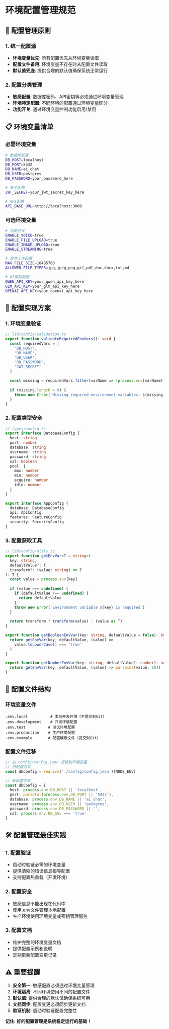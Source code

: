 # 环境配置管理规范

## 🎯 配置管理原则

### 1. 统一配置源
- **环境变量优先**: 所有配置优先从环境变量读取
- **配置文件备用**: 环境变量不存在时从配置文件读取
- **默认值兜底**: 提供合理的默认值确保系统正常运行

### 2. 配置分类管理
- **敏感配置**: 数据库密码、API密钥等必须通过环境变量管理
- **环境特定配置**: 不同环境的配置通过环境变量区分
- **功能开关**: 通过环境变量控制功能启用/禁用

## 📋 环境变量清单

### 必需环境变量
```bash
# 数据库配置
DB_HOST=localhost
DB_PORT=5432
DB_NAME=ai_chat
DB_USER=postgres
DB_PASSWORD=your_password_here

# 安全配置
JWT_SECRET=your_jwt_secret_key_here

# API配置
API_BASE_URL=http://localhost:3000
```

### 可选环境变量
```bash
# 功能开关
ENABLE_VOICE=true
ENABLE_FILE_UPLOAD=true
ENABLE_IMAGE_UPLOAD=true
ENABLE_STREAMING=true

# 文件上传配置
MAX_FILE_SIZE=10485760
ALLOWED_FILE_TYPES=jpg,jpeg,png,gif,pdf,doc,docx,txt,md

# AI模型配置
QWEN_API_KEY=your_qwen_api_key_here
GLM_API_KEY=your_glm_api_key_here
OPENAI_API_KEY=your_openai_api_key_here
```

## 🔧 配置实现方案

### 1. 环境变量验证
```typescript
// lib/config/validation.ts
export function validateRequiredEnvVars(): void {
  const requiredVars = [
    'DB_HOST',
    'DB_NAME', 
    'DB_USER',
    'DB_PASSWORD',
    'JWT_SECRET'
  ]

  const missing = requiredVars.filter(varName => !process.env[varName])
  
  if (missing.length > 0) {
    throw new Error(`Missing required environment variables: ${missing.join(', ')}`)
  }
}
```

### 2. 配置类型安全
```typescript
// types/config.ts
export interface DatabaseConfig {
  host: string
  port: number
  database: string
  username: string
  password: string
  ssl: boolean
  pool: {
    max: number
    min: number
    acquire: number
    idle: number
  }
}

export interface AppConfig {
  database: DatabaseConfig
  api: ApiConfig
  features: FeatureConfig
  security: SecurityConfig
}
```

### 3. 配置获取工具
```typescript
// lib/config/utils.ts
export function getEnvVar<T = string>(
  key: string, 
  defaultValue?: T,
  transform?: (value: string) => T
): T {
  const value = process.env[key]
  
  if (value === undefined) {
    if (defaultValue !== undefined) {
      return defaultValue
    }
    throw new Error(`Environment variable ${key} is required`)
  }
  
  return transform ? transform(value) : (value as T)
}

export function getBooleanEnvVar(key: string, defaultValue = false): boolean {
  return getEnvVar(key, defaultValue, (value) => 
    value.toLowerCase() === 'true'
  )
}

export function getNumberEnvVar(key: string, defaultValue?: number): number {
  return getEnvVar(key, defaultValue, (value) => parseInt(value, 10))
}
```

## 📁 配置文件结构

### 环境变量文件
```
.env.local          # 本地开发环境（不提交到Git）
.env.development    # 开发环境配置
.env.test          # 测试环境配置  
.env.production    # 生产环境配置
.env.example       # 配置模板文件（提交到Git）
```

### 配置文件迁移
```typescript
// 从 config/config.json 迁移到环境变量
// 旧配置方式
const dbConfig = require('./config/config.json')[NODE_ENV]

// 新配置方式
const dbConfig = {
  host: process.env.DB_HOST || 'localhost',
  port: parseInt(process.env.DB_PORT || '5432'),
  database: process.env.DB_NAME || 'ai_chat',
  username: process.env.DB_USER || 'postgres',
  password: process.env.DB_PASSWORD || '',
  ssl: process.env.DB_SSL === 'true'
}
```

## 🛠️ 配置管理最佳实践

### 1. 配置验证
- 启动时验证必需的环境变量
- 提供清晰的错误信息指导配置
- 支持配置热重载（开发环境）

### 2. 配置安全
- 敏感信息不能出现在代码中
- 使用.env文件管理本地配置
- 生产环境使用环境变量或密钥管理服务

### 3. 配置文档
- 维护完整的环境变量文档
- 提供配置示例和说明
- 定期更新配置变更记录

## ⚠️ 重要提醒

1. **安全第一**: 敏感配置必须通过环境变量管理
2. **环境隔离**: 不同环境使用不同的配置文件
3. **默认值**: 提供合理的默认值确保系统可用
4. **文档同步**: 配置变更必须同步更新文档
5. **验证机制**: 启动时验证配置完整性

**记住: 好的配置管理是系统稳定运行的基础！**

